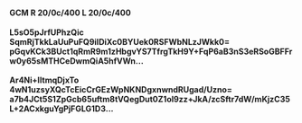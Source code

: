 #### GCM R 20/0c/400 L 20/0c/400
**L5sO5pJrfUPhzQic**<br/>**SqmRjTkkLaUuPuFQ9ilDiXc0BYUek0RSFWbNLzJWkk0=**<br/>**pGqvKCk3BUct1qRmR9m1zHbgvYS7TfrgTkH9Y+FqP6aB3nS3eRSoGBFFrw0y65sMTHCeDwmQiA5hfVWn...**<br/><br/>
**Ar4Ni+lItmqDjxTo**<br/>**4wN1uzsyXQcTcEicCrGEzWpNKNDgxnwndRUgad/Uzno=**<br/>**a7b4JCt5S1ZpGcb65uftm8tVQegDut0Z1ol9zz+JkA/zcSftr7dW/mKjzC35L+2ACxkguYgPjFGLG1D3...**